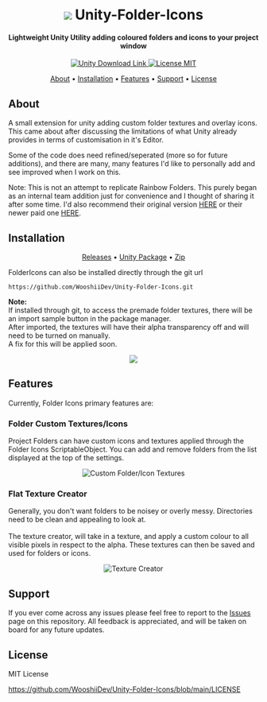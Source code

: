 <h1 align="center">  
 <br>
 <img src="https://i.imgur.com/sNNdxbt.png">
  Unity-Folder-Icons
</h1>

<h4 align="center">Lightweight Unity Utility adding coloured folders and icons to your project window</h4>

<p align="center">
 <a href="https://unity3d.com/get-unity/download">
 <img src="https://img.shields.io/badge/unity-2019.3%2B-blue.svg" alt="Unity Download Link">
 <a href="https://github.com/WooshiiDev/HierarchyDecorator/blob/master/LICENSE">
 <img src="https://img.shields.io/badge/License-MIT-brightgreen.svg" alt="License MIT">
</p>
   
 <p align="center">
  <a href="#about">About</a> •
  <a href="#installation">Installation</a> •
  <a href="#features">Features</a> •
  <a href="#support">Support</a> •
  <a href="#license">License</a>
</p>
  
## About

A small extension for unity adding custom folder textures and overlay icons. This came about after discussing the limitations of what Unity already provides in terms of customisation in it's Editor. 

Some of the code does need refined/seperated (more so for future additions), and there are many, many features I'd like to personally add and see improved when I work on this.

Note: This is not an attempt to replicate Rainbow Folders. This purely began as an internal team addition just for convenience and I thought of sharing it after some time. I'd also recommend their original version [HERE](https://github.com/PhannGor/unity3d-rainbow-folders/) or their newer paid one [HERE](https://assetstore.unity.com/packages/tools/utilities/rainbow-folders-2-143526).

## Installation

<p align="center">
  <a href="https://github.com/WooshiiDev/Unity-Folder-Icons/releases">Releases</a> • <a href="https://github.com/WooshiiDev/Unity-Folder-Icons/releases/download/0.1.2/Folder.Icons.v0.1.2.unitypackage">Unity Package</a> • <a href="https://github.com/WooshiiDev/Unity-Folder-Icons/archive/0.1.2.zip">Zip</a>
</p>



FolderIcons can also be installed directly through the git url
```
https://github.com/WooshiiDev/Unity-Folder-Icons.git
```

**Note:**<br>
If installed through git, to access the premade folder textures, there will be an import sample button in the package manager.
<br>After imported, the textures will have their alpha transparency off and will need to be turned on manually. <br>A fix for this will be applied soon.

<p align="center">
 <img src="https://i.imgur.com/r71gO0i.png">
</p>

## Features

Currently, Folder Icons primary features are:

### Folder Custom Textures/Icons

Project Folders can have custom icons and textures applied through the Folder Icons ScriptableObject.
You can add and remove folders from the list displayed at the top of the settings.

<p align="center">
 <img src="https://i.imgur.com/4KceZyF.png" alt="Custom Folder/Icon Textures">
</p>

### Flat Texture Creator

Generally, you don't want folders to be noisey or overly messy. Directories need to be clean and appealing to look at. 
<br><br>
The texture creator, will take in a texture, and apply a custom colour to all visible pixels in respect to the alpha. These textures can then be saved and used for folders or icons. 

<p align="center">
 <img src="https://i.imgur.com/G1Jn4Jg.png" alt="Texture Creator">
</p>

## Support

If you ever come across any issues please feel free to report to the [Issues](https://github.com/WooshiiDev/Unity-Folder-Icons/issues) page on this repository. All feedback is appreciated, and will be
taken on board for any future updates. 

## License

MIT License 

https://github.com/WooshiiDev/Unity-Folder-Icons/blob/main/LICENSE
